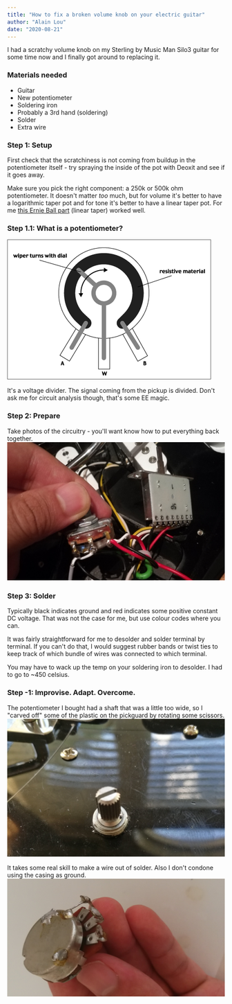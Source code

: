 ```yaml
---
title: "How to fix a broken volume knob on your electric guitar"
author: "Alain Lou"
date: "2020-08-21"
---
```

I had a scratchy volume knob on my Sterling by Music Man Silo3 guitar for some time now and I finally got around to replacing it.

### Materials needed
- Guitar
- New potentiometer
- Soldering iron
- Probably a 3rd hand (soldering)
- Solder
- Extra wire

### Step 1: Setup
First check that the scratchiness is not coming from buildup in the potentiometer itself - try spraying the inside of the pot with Deoxit and see if it goes away.

Make sure you pick the right component: a 250k or 500k ohm potentiometer. It doesn't matter _too_ much, but for volume it's better to have a logarithmic taper pot and for tone it's better to have a linear taper pot. For me [this Ernie Ball part](https://www.long-mcquade.com/84686/Guitars/Parts/Ernie-Ball/250K-Split-Shaft-Potentiometer-for-Instruments.htm) (linear taper) worked well.

### Step 1.1: What is a potentiometer?
![Potentiometer](potentiometer.gif)

It's a voltage divider. The signal coming from the pickup is divided. Don't ask me for circuit analysis though, that's some EE magic.

### Step 2: Prepare
Take photos of the circuitry - you'll want know how to put everything back together.
![Guitar](guitar.jpg)

### Step 3: Solder
Typically black indicates ground and red indicates some positive constant DC voltage. That was not the case for me, but use colour codes where you can.

It was fairly straightforward for me to desolder and solder terminal by terminal. If you can't do that, I would suggest rubber bands or twist ties to keep track of which bundle of wires was connected to which terminal.

You may have to wack up the temp on your soldering iron to desolder. I had to go to ~450 celsius.

### Step -1: Improvise. Adapt. Overcome.
The potentiometer I bought had a shaft that was a little too wide, so I "carved off" some of the plastic on the pickguard by rotating some scissors.
![Pothole](pot_hole.jpg)

It takes some real skill to make a wire out of solder. Also I don't condone using the casing as ground.
![Nice](wire_of_solder.jpg)
